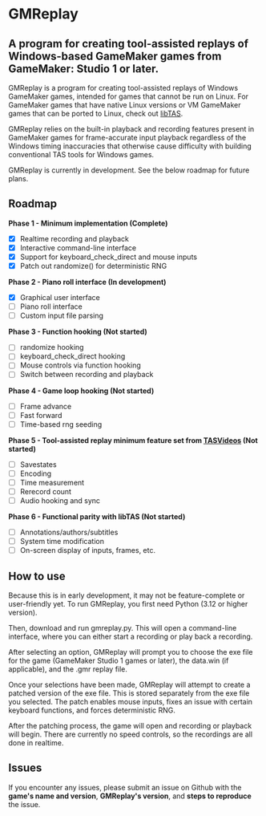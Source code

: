 # GMReplay
## A program for creating tool-assisted replays of Windows-based GameMaker games from GameMaker: Studio 1 or later.

GMReplay is a program for creating tool-assisted replays of Windows GameMaker games, intended for games that cannot be run on Linux. For GameMaker games that have native Linux versions or VM GameMaker games that can be ported to Linux, check out [libTAS](https://github.com/clementgallet/libTAS).

GMReplay relies on the built-in playback and recording features present in GameMaker games for frame-accurate input playback regardless of the Windows timing inaccuracies that otherwise cause difficulty with building conventional TAS tools for Windows games.

GMReplay is currently in development. See the below roadmap for future plans.

## Roadmap
**Phase 1 - Minimum implementation (Complete)**
- [X] Realtime recording and playback
- [X] Interactive command-line interface
- [X] Support for keyboard_check_direct and mouse inputs
- [X] Patch out randomize() for deterministic RNG

**Phase 2 - Piano roll interface (In development)**
- [X] Graphical user interface
- [ ] Piano roll interface
- [ ] Custom input file parsing

**Phase 3 - Function hooking (Not started)**
- [ ] randomize hooking
- [ ] keyboard_check_direct hooking
- [ ] Mouse controls via function hooking
- [ ] Switch between recording and playback

**Phase 4 - Game loop hooking (Not started)**
- [ ] Frame advance
- [ ] Fast forward
- [ ] Time-based rng seeding

**Phase 5 - Tool-assisted replay minimum feature set from [TASVideos](https://tasvideos.org/Emulatorresources/Requirements) (Not started)**
- [ ] Savestates
- [ ] Encoding
- [ ] Time measurement
- [ ] Rerecord count
- [ ] Audio hooking and sync

**Phase 6 - Functional parity with libTAS (Not started)**
- [ ] Annotations/authors/subtitles
- [ ] System time modification
- [ ] On-screen display of inputs, frames, etc.

## How to use

Because this is in early development, it may not be feature-complete or user-friendly yet. To run GMReplay, you first need Python (3.12 or higher version).

Then, download and run gmreplay.py. This will open a command-line interface, where you can either start a recording or play back a recording.

After selecting an option, GMReplay will prompt you to choose the exe file for the game (GameMaker Studio 1 games or later), the data.win (if applicable), and the .gmr replay file.

Once your selections have been made, GMReplay will attempt to create a patched version of the exe file. This is stored separately from the exe file you selected. The patch enables mouse inputs, fixes an issue with certain keyboard functions, and forces deterministic RNG.

After the patching process, the game will open and recording or playback will begin. There are currently no speed controls, so the recordings are all done in realtime.

## Issues

If you encounter any issues, please submit an issue on Github with the **game's name and version**, **GMReplay's version**, and **steps to reproduce** the issue.
